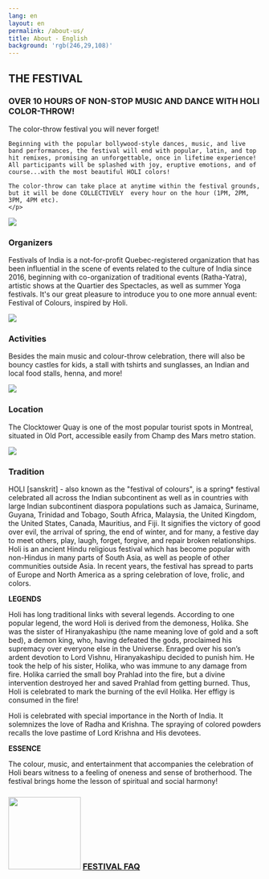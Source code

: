 ```yaml
---
lang: en
layout: en
permalink: /about-us/
title: About - English
background: 'rgb(246,29,108)'
---
```


<section id="festival">
  <h1>THE FESTIVAL</h1>
  <div>
    <h3>OVER 10 HOURS OF NON-STOP MUSIC AND DANCE WITH HOLI COLOR-THROW!</h3>
    <p>
    The color-throw festival you will never forget!

    Beginning with the popular bollywood-style dances, music, and live band performances, the festival will end with popular, latin, and top hit remixes, promising an unforgettable, once in lifetime experience! All participants will be splashed with joy, eruptive emotions, and of course...with the most beautiful HOLI colors!

    The color-throw can take place at anytime within the festival grounds, but it will be done COLLECTIVELY  every hour on the hour (1PM, 2PM, 3PM, 4PM etc).
    </p>
  </div>
</section>

<article>
<img src="{{site.baseurl}}/assets/organizers.webp"/>
<div>
  <h3>Organizers</h3>
  <p>Festivals of India is a not-for-profit Quebec-registered organization that has been influential in the scene of events related to the culture of India since 2016, beginning with co-organization of traditional events (Ratha-Yatra), artistic shows at the Quartier des Spectacles, as well as summer Yoga festivals. It's  our great pleasure to introduce you to one more annual event: Festival of Colours, inspired by Holi.</p>
</div>
</article>

<article>
<img src="{{site.baseurl}}/assets/activities.webp"/>
<div>
  <h3>Activities</h3>
  <p>Besides the main music and colour-throw celebration, there will also be bouncy castles for kids, a stall with tshirts and sunglasses, an Indian and local food stalls, henna, and more!</p>
</div>
</article>

<article>
<img src="{{site.baseurl}}/assets/location.webp"/>
<div>
  <h3>Location</h3>
  <p>The Clocktower Quay is one of the most popular tourist spots in Montreal, situated in Old Port, accessible easily from Champ des Mars metro station. </p>
</div>
</article>

<article>
<img src="{{site.baseurl}}/assets/tradition.webp"/>
<div>
  <h3>Tradition</h3>
  <p>HOLI [sanskrit] - also known as the "festival of colours", is a spring* festival celebrated all across the Indian subcontinent as well as in countries with large Indian subcontinent diaspora populations such as Jamaica, Suriname, Guyana, Trinidad and Tobago, South Africa, Malaysia, the United Kingdom, the United States, Canada, Mauritius, and Fiji. It signifies the victory of good over evil, the arrival of spring, the end of winter, and for many, a festive day to meet others, play, laugh, forget, forgive, and repair broken relationships. Holi is an ancient Hindu religious festival which has become popular with non-Hindus in many parts of South Asia, as well as people of other communities outside Asia. In recent years, the festival has spread to parts of Europe and North America as a spring celebration of love, frolic, and colors.

  <strong>LEGENDS</strong>

  Holi has long traditional links with several legends. According to one popular legend, the word Holi is derived from the demoness, Holika. She was the sister of Hiranyakashipu (the name meaning love of gold and a soft bed), a demon king, who, having defeated the gods, proclaimed his supremacy over everyone else in the Universe. Enraged over his son’s ardent devotion to Lord Vishnu, Hiranyakashipu decided to punish him. He took the help of his sister, Holika, who was immune to any damage from fire. Holika carried the small boy Prahlad into the fire, but a divine intervention destroyed her and saved Prahlad from getting burned. Thus, Holi is celebrated to mark the burning of the evil Holika. Her effigy is consumed in the fire!

  Holi is celebrated with special importance in the North of India. It solemnizes the love of Radha and Krishna. The spraying of colored powders recalls the love pastime of Lord Krishna and His devotees.

  <strong>ESSENCE</strong>

  The colour, music, and entertainment that accompanies the celebration of Holi bears witness to a feeling of oneness and sense of brotherhood. The festival brings home the lesson of spiritual and social harmony!
  </p>
</div>
</article>

<h3 id="faq-link">
  <img src="{{site.baseurl}}/assets/question.webp" height="144"/>
  <a href="./faq">
  FESTIVAL FAQ
  </a>
</h3>
